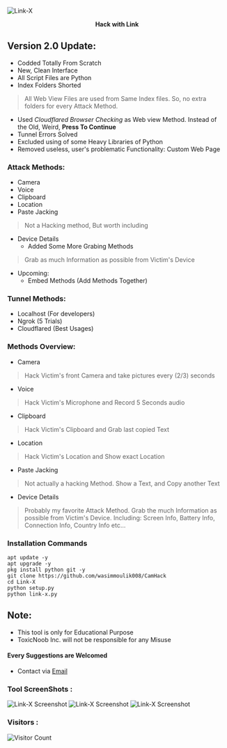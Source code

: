 ![Link-X](https://g.top4top.io/p_2253ocnon0.jpg)
<b><p align="center">Hack with Link</p></b>

## Version 2.0 Update:
* Codded Totally From Scratch
* New, Clean Interface
* All Script Files are Python
* Index Folders Shorted
> All Web View Files are used from Same Index files. So, no extra folders for every Attack Method.
* Used *Cloudflared Browser Checking* as Web view Method. Instead of the Old, Weird, **Press To Continue**
* Tunnel Errors Solved
* Excluded using of some Heavy Libraries of Python
* Removed useless, user's problematic Functionality: Custom Web Page

### Attack Methods:
* Camera
* Voice
* Clipboard
* Location
* Paste Jacking
> Not a Hacking method, But worth including
* Device Details
  - Added Some More Grabing Methods
> Grab as much Information as possible from Victim's Device
* Upcoming:
  - Embed Methods (Add Methods Together)

### Tunnel Methods:
* Localhost (For developers)
* Ngrok (5 Trials)
* Cloudflared (Best Usages)

### Methods Overview:
* Camera
> Hack Victim's front Camera and take pictures every (2/3) seconds
* Voice
> Hack Victim's Microphone and Record 5 Seconds audio
* Clipboard
> Hack Victim's Clipboard and Grab last copied Text
* Location
> Hack Victim's Location and Show exact Location
* Paste Jacking
> Not actually a hacking Method. Show a Text, and Copy another Text
* Device Details
> Probably my favorite Attack Method. Grab the much Information as possible from Victim's Device. Including: Screen Info, Battery Info, Connection Info, Country Info etc...

### Installation Commands
```
apt update -y
apt upgrade -y
pkg install python git -y
git clone https://github.com/wasimmoulik008/CamHack
cd Link-X
python setup.py
python link-x.py
```

## Note:
* This tool is only for Educational Purpose
* ToxicNoob Inc. will not be responsible for any Misuse

#### Every Suggestions are Welcomed
* Contact via <a href="mailto:toxicnoob.sl4d3.bdwasim0007@gmail.com">Email</a>

### Tool ScreenShots :
![Link-X Screenshot](https://ibb.co/YQXGLbm)
![Link-X Screenshot](https://ibb.co/YQXGLbm)
![Link-X Screenshot](https://ibb.co/YQXGLbm)

### Visitors :
![Visitor Count](https://profile-counter.glitch.me/Toxic-Noob/count.svg)
